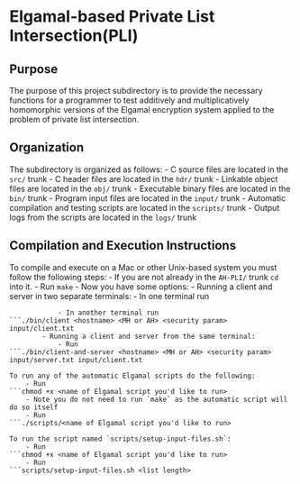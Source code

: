 # Elgamal-based Private List Intersection(PLI)

## Purpose

The purpose of this project subdirectory is to provide the necessary functions for a programmer
to test additively and multiplicatively homomorphic versions of the Elgamal encryption system
applied to the problem of private list intersection.

## Organization

The subdirectory is organized as follows:
	- C source files are located in the `src/` trunk
	- C header files are located in the `hdr/` trunk
	- Linkable object files are located in the `obj/` trunk
	- Executable binary files are located in the `bin/` trunk
	- Program input files are located in the `input/` trunk
	- Automatic compilation and testing scripts are located in the `scripts/` trunk
	- Output logs from the scripts are located in the `logs/` trunk

## Compilation and Execution Instructions

To compile and execute on a Mac or other Unix-based system you must follow the following steps:
	- If you are not already in the `AH-PLI/` trunk `cd` into it.
	- Run `make`
	- Now you have some options:
	    - Running a client and server in two separate terminals:
		    - In one terminal run
```./bin/server <MH or AH> <security param> input/server.txt
		    - In another terminal run
```./bin/client <hostname> <MH or AH> <security param> input/client.txt
		- Running a client and server from the same terminal:
		    - Run
```./bin/client-and-server <hostname> <MH or AH> <security param> input/server.txt input/client.txt

To run any of the automatic Elgamal scripts do the following:
    - Run 
```chmod +x <name of Elgamal script you'd like to run>
    - Note you do not need to run `make` as the automatic script will do so itself
    - Run
```./scripts/<name of Elgamal script you'd like to run> 

To run the script named `scripts/setup-input-files.sh`:
    - Run 
```chmod +x <name of Elgamal script you'd like to run>
    - Run
```scripts/setup-input-files.sh <list length>

